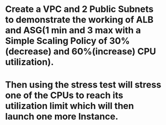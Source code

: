 # Create a VPC and 2 Public Subnets to demonstrate the working of ALB and ASG(1 min and 3 max with a Simple Scaling Policy of 30%(decrease) and 60%(increase) CPU utilization). 
# Then using the stress test will stress one of the CPUs to reach its utilization limit which will then launch one more Instance.
